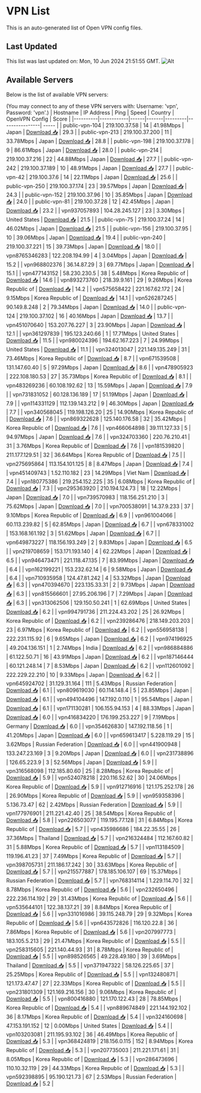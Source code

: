 # VPN List

This is an auto-generated list of Open VPN config files.

## Last Updated

This list was last updated on: Mon, 10 Jun 2024 21:51:55 GMT.
![Alt](https://repobeats.axiom.co/api/embed/186b98318ef1479477931607c1ad7d823f12451f.svg "Repobeats analytics image")

## Available Servers

Below is the list of available VPN servers:

(You may connect to any of these VPN servers with: Username: 'vpn', Password: 'vpn'.)
| Hostname | IP Address | Ping | Speed | Country | OpenVPN Config | Score |
|----------|------------|------|-------|---------|----------------| ----- |
| public-vpn-104 | 219.100.37.58 | 14 | 41.98Mbps | Japan | [Download 📥](./configs/server_0_JP.ovpn) | 29.3 |
| public-vpn-213 | 219.100.37.200 | 11 | 33.78Mbps | Japan | [Download 📥](./configs/server_1_JP.ovpn) | 28.8 |
| public-vpn-198 | 219.100.37.178 | 9 | 86.61Mbps | Japan | [Download 📥](./configs/server_2_JP.ovpn) | 28.0 |
| public-vpn-214 | 219.100.37.216 | 22 | 44.88Mbps | Japan | [Download 📥](./configs/server_3_JP.ovpn) | 27.7 |
| public-vpn-242 | 219.100.37.189 | 10 | 48.91Mbps | Japan | [Download 📥](./configs/server_4_JP.ovpn) | 27.7 |
| public-vpn-42 | 219.100.37.6 | 14 | 22.11Mbps | Japan | [Download 📥](./configs/server_5_JP.ovpn) | 25.6 |
| public-vpn-250 | 219.100.37.174 | 23 | 39.57Mbps | Japan | [Download 📥](./configs/server_6_JP.ovpn) | 24.3 |
| public-vpn-152 | 219.100.37.96 | 10 | 35.85Mbps | Japan | [Download 📥](./configs/server_7_JP.ovpn) | 24.0 |
| public-vpn-81 | 219.100.37.28 | 12 | 42.45Mbps | Japan | [Download 📥](./configs/server_8_JP.ovpn) | 23.2 |
| vpn937057893 | 104.28.245.127 | 23 | 3.30Mbps | United States | [Download 📥](./configs/server_9_US.ovpn) | 21.5 |
| public-vpn-75 | 219.100.37.24 | 14 | 46.02Mbps | Japan | [Download 📥](./configs/server_10_JP.ovpn) | 21.5 |
| public-vpn-156 | 219.100.37.95 | 10 | 39.06Mbps | Japan | [Download 📥](./configs/server_11_JP.ovpn) | 19.4 |
| public-vpn-240 | 219.100.37.221 | 15 | 39.73Mbps | Japan | [Download 📥](./configs/server_12_JP.ovpn) | 18.0 |
| vpn8765346283 | 122.208.194.99 | 4 | 3.04Mbps | Japan | [Download 📥](./configs/server_13_JP.ovpn) | 15.2 |
| vpn968802376 | 36.14.87.29 | 3 | 69.77Mbps | Japan | [Download 📥](./configs/server_14_JP.ovpn) | 15.1 |
| vpn477143152 | 58.230.230.5 | 38 | 5.48Mbps | Korea Republic of | [Download 📥](./configs/server_15_KR.ovpn) | 14.6 |
| vpn893273760 | 218.39.9.161 | 29 | 9.26Mbps | Korea Republic of | [Download 📥](./configs/server_16_KR.ovpn) | 14.2 |
| vpn575658422 | 221.167.62.172 | 24 | 9.15Mbps | Korea Republic of | [Download 📥](./configs/server_17_KR.ovpn) | 14.1 |
| vpn526287245 | 90.149.8.248 | 2 | 79.34Mbps | Japan | [Download 📥](./configs/server_18_JP.ovpn) | 14.0 |
| public-vpn-124 | 219.100.37.102 | 16 | 40.16Mbps | Japan | [Download 📥](./configs/server_19_JP.ovpn) | 13.7 |
| vpn451070640 | 153.207.76.227 | 3 | 23.90Mbps | Japan | [Download 📥](./configs/server_20_JP.ovpn) | 12.1 |
| vpn361297839 | 195.123.240.66 | 1 | 17.71Mbps | United States | [Download 📥](./configs/server_21_US.ovpn) | 11.5 |
| vpn980024396 | 194.62.167.223 | 7 | 24.99Mbps | United States | [Download 📥](./configs/server_22_US.ovpn) | 11.1 |
| vpn324013047 | 221.149.135.249 | 31 | 73.46Mbps | Korea Republic of | [Download 📥](./configs/server_23_KR.ovpn) | 8.7 |
| vpn671539508 | 131.147.60.40 | 5 | 97.29Mbps | Japan | [Download 📥](./configs/server_24_JP.ovpn) | 8.6 |
| vpn478905923 | 222.108.180.53 | 27 | 35.73Mbps | Korea Republic of | [Download 📥](./configs/server_25_KR.ovpn) | 8.1 |
| vpn483269236 | 60.108.192.62 | 13 | 15.59Mbps | Japan | [Download 📥](./configs/server_26_JP.ovpn) | 7.9 |
| vpn731831052 | 60.128.136.189 | 17 | 51.19Mbps | Japan | [Download 📥](./configs/server_27_JP.ovpn) | 7.9 |
| vpn114331129 | 112.139.143.212 | 9 | 46.30Mbps | Japan | [Download 📥](./configs/server_28_JP.ovpn) | 7.7 |
| vpn340568045 | 119.198.126.20 | 25 | 14.90Mbps | Korea Republic of | [Download 📥](./configs/server_29_KR.ovpn) | 7.6 |
| vpn869322628 | 125.140.176.58 | 32 | 35.42Mbps | Korea Republic of | [Download 📥](./configs/server_30_KR.ovpn) | 7.6 |
| vpn466064898 | 39.111.127.33 | 5 | 94.97Mbps | Japan | [Download 📥](./configs/server_31_JP.ovpn) | 7.6 |
| vpn324703360 | 220.76.210.41 | 31 | 3.76Mbps | Korea Republic of | [Download 📥](./configs/server_32_KR.ovpn) | 7.6 |
| vpn181539820 | 211.177.129.51 | 32 | 36.64Mbps | Korea Republic of | [Download 📥](./configs/server_33_KR.ovpn) | 7.5 |
| vpn275695864 | 113.154.101.125 | 8 | 8.47Mbps | Japan | [Download 📥](./configs/server_34_JP.ovpn) | 7.4 |
| vpn451409743 | 1.52.110.182 | 23 | 14.29Mbps | Viet Nam | [Download 📥](./configs/server_35_VN.ovpn) | 7.4 |
| vpn180775386 | 219.254.152.225 | 35 | 6.08Mbps | Korea Republic of | [Download 📥](./configs/server_36_KR.ovpn) | 7.3 |
| vpn295363920 | 210.194.124.73 | 18 | 12.22Mbps | Japan | [Download 📥](./configs/server_37_JP.ovpn) | 7.0 |
| vpn739570983 | 118.156.251.210 | 3 | 75.62Mbps | Japan | [Download 📥](./configs/server_38_JP.ovpn) | 7.0 |
| vpn700538091 | 14.37.9.233 | 37 | 9.10Mbps | Korea Republic of | [Download 📥](./configs/server_39_KR.ovpn) | 6.9 |
| vpn961004066 | 60.113.239.82 | 5 | 62.85Mbps | Japan | [Download 📥](./configs/server_40_JP.ovpn) | 6.7 |
| vpn678331002 | 153.168.161.192 | 3 | 51.62Mbps | Japan | [Download 📥](./configs/server_41_JP.ovpn) | 6.7 |
| vpn649873227 | 118.156.193.249 | 2 | 9.83Mbps | Japan | [Download 📥](./configs/server_42_JP.ovpn) | 6.5 |
| vpn219708659 | 153.171.193.140 | 4 | 62.22Mbps | Japan | [Download 📥](./configs/server_43_JP.ovpn) | 6.5 |
| vpn946473471 | 221.118.47.135 | 7 | 83.99Mbps | Japan | [Download 📥](./configs/server_44_JP.ovpn) | 6.4 |
| vpn162199221 | 153.232.62.14 | 6 | 9.58Mbps | Japan | [Download 📥](./configs/server_45_JP.ovpn) | 6.4 |
| vpn710935958 | 124.47.81.242 | 4 | 53.32Mbps | Japan | [Download 📥](./configs/server_46_JP.ovpn) | 6.3 |
| vpn470394670 | 223.135.33.31 | 2 | 9.73Mbps | Japan | [Download 📥](./configs/server_47_JP.ovpn) | 6.3 |
| vpn815566601 | 27.95.206.196 | 7 | 7.29Mbps | Japan | [Download 📥](./configs/server_48_JP.ovpn) | 6.3 |
| vpn313062506 | 129.150.50.241 | 1 | 62.69Mbps | United States | [Download 📥](./configs/server_49_US.ovpn) | 6.2 |
| vpn994791736 | 211.224.43.202 | 25 | 26.92Mbps | Korea Republic of | [Download 📥](./configs/server_50_KR.ovpn) | 6.2 |
| vpn239286476 | 218.149.203.203 | 23 | 6.97Mbps | Korea Republic of | [Download 📥](./configs/server_51_KR.ovpn) | 6.2 |
| vpn556958138 | 222.231.115.92 | 6 | 9.65Mbps | Japan | [Download 📥](./configs/server_52_JP.ovpn) | 6.2 |
| vpn974196925 | 49.204.136.151 | 1 | 2.74Mbps | India | [Download 📥](./configs/server_53_IN.ovpn) | 6.2 |
| vpn986884886 | 61.122.50.71 | 16 | 43.91Mbps | Japan | [Download 📥](./configs/server_54_JP.ovpn) | 6.2 |
| vpn187146444 | 60.121.248.14 | 7 | 8.53Mbps | Japan | [Download 📥](./configs/server_55_JP.ovpn) | 6.2 |
| vpn112601092 | 222.229.22.210 | 10 | 9.33Mbps | Japan | [Download 📥](./configs/server_56_JP.ovpn) | 6.2 |
| vpn645924702 | 31.129.31.164 | 111 | 5.43Mbps | Russian Federation | [Download 📥](./configs/server_57_RU.ovpn) | 6.1 |
| vpn809619030 | 60.114.148.4 | 5 | 23.85Mbps | Japan | [Download 📥](./configs/server_58_JP.ovpn) | 6.1 |
| vpn494104496 | 147.192.0.110 | 1 | 95.54Mbps | Japan | [Download 📥](./configs/server_59_JP.ovpn) | 6.1 |
| vpn171130281 | 106.155.94.153 | 4 | 88.33Mbps | Japan | [Download 📥](./configs/server_60_JP.ovpn) | 6.0 |
| vpn416834220 | 176.199.253.227 | 9 | 7.19Mbps | Germany | [Download 📥](./configs/server_61_DE.ovpn) | 6.0 |
| vpn354626830 | 147.192.118.56 | 1 | 41.20Mbps | Japan | [Download 📥](./configs/server_62_JP.ovpn) | 6.0 |
| vpn659613417 | 5.228.119.29 | 15 | 3.62Mbps | Russian Federation | [Download 📥](./configs/server_63_RU.ovpn) | 6.0 |
| vpn441900948 | 133.247.23.169 | 3 | 9.20Mbps | Japan | [Download 📥](./configs/server_64_JP.ovpn) | 6.0 |
| vpn231738896 | 126.65.223.9 | 3 | 52.56Mbps | Japan | [Download 📥](./configs/server_65_JP.ovpn) | 5.9 |
| vpn316568098 | 112.185.80.60 | 25 | 8.28Mbps | Korea Republic of | [Download 📥](./configs/server_66_KR.ovpn) | 5.9 |
| vpn524078218 | 220.116.52.62 | 30 | 24.06Mbps | Korea Republic of | [Download 📥](./configs/server_67_KR.ovpn) | 5.9 |
| vpn912716916 | 121.175.252.178 | 26 | 26.90Mbps | Korea Republic of | [Download 📥](./configs/server_68_KR.ovpn) | 5.9 |
| vpn959358396 | 5.136.73.47 | 62 | 2.42Mbps | Russian Federation | [Download 📥](./configs/server_69_RU.ovpn) | 5.9 |
| vpn177976901 | 211.221.42.40 | 25 | 38.54Mbps | Korea Republic of | [Download 📥](./configs/server_70_KR.ovpn) | 5.8 |
| vpn226503077 | 119.195.77.128 | 31 | 6.84Mbps | Korea Republic of | [Download 📥](./configs/server_71_KR.ovpn) | 5.7 |
| vpn435986686 | 184.22.35.55 | 26 | 37.36Mbps | Thailand | [Download 📥](./configs/server_72_TH.ovpn) | 5.7 |
| vpn216324484 | 112.167.60.82 | 31 | 5.88Mbps | Korea Republic of | [Download 📥](./configs/server_73_KR.ovpn) | 5.7 |
| vpn113184509 | 119.196.41.23 | 37 | 7.49Mbps | Korea Republic of | [Download 📥](./configs/server_74_KR.ovpn) | 5.7 |
| vpn398705731 | 211.186.17.242 | 30 | 33.63Mbps | Korea Republic of | [Download 📥](./configs/server_75_KR.ovpn) | 5.7 |
| vpn215577887 | 178.185.106.107 | 69 | 15.37Mbps | Russian Federation | [Download 📥](./configs/server_76_RU.ovpn) | 5.7 |
| vpn768314114 | 1.229.114.70 | 32 | 8.78Mbps | Korea Republic of | [Download 📥](./configs/server_77_KR.ovpn) | 5.6 |
| vpn232650496 | 222.236.114.192 | 29 | 31.43Mbps | Korea Republic of | [Download 📥](./configs/server_78_KR.ovpn) | 5.6 |
| vpn535644101 | 122.38.137.21 | 39 | 8.84Mbps | Korea Republic of | [Download 📥](./configs/server_79_KR.ovpn) | 5.6 |
| vpn331016986 | 39.115.248.79 | 29 | 9.32Mbps | Korea Republic of | [Download 📥](./configs/server_80_KR.ovpn) | 5.6 |
| vpn643572826 | 116.120.22.8 | 36 | 7.86Mbps | Korea Republic of | [Download 📥](./configs/server_81_KR.ovpn) | 5.6 |
| vpn207997773 | 183.105.5.213 | 29 | 21.47Mbps | Korea Republic of | [Download 📥](./configs/server_82_KR.ovpn) | 5.5 |
| vpn258315605 | 221.140.44.93 | 31 | 8.78Mbps | Korea Republic of | [Download 📥](./configs/server_83_KR.ovpn) | 5.5 |
| vpn898526565 | 49.228.49.180 | 39 | 3.69Mbps | Thailand | [Download 📥](./configs/server_84_TH.ovpn) | 5.5 |
| vpn371947322 | 58.126.225.65 | 37 | 25.25Mbps | Korea Republic of | [Download 📥](./configs/server_85_KR.ovpn) | 5.5 |
| vpn132480871 | 121.173.47.47 | 27 | 22.33Mbps | Korea Republic of | [Download 📥](./configs/server_86_KR.ovpn) | 5.5 |
| vpn231801309 | 121.169.216.156 | 30 | 9.06Mbps | Korea Republic of | [Download 📥](./configs/server_87_KR.ovpn) | 5.5 |
| vpn800416880 | 121.170.122.43 | 28 | 78.85Mbps | Korea Republic of | [Download 📥](./configs/server_88_KR.ovpn) | 5.4 |
| vpn889674849 | 221.144.192.102 | 36 | 8.17Mbps | Korea Republic of | [Download 📥](./configs/server_89_KR.ovpn) | 5.4 |
| vpn324160698 | 47.153.191.152 | 12 | 0.00Mbps | United States | [Download 📥](./configs/server_90_US.ovpn) | 5.4 |
| vpn103203081 | 211.195.93.102 | 36 | 46.49Mbps | Korea Republic of | [Download 📥](./configs/server_91_KR.ovpn) | 5.3 |
| vpn368424819 | 218.156.0.115 | 152 | 8.94Mbps | Korea Republic of | [Download 📥](./configs/server_92_KR.ovpn) | 5.3 |
| vpn207735003 | 211.221.171.61 | 31 | 8.05Mbps | Korea Republic of | [Download 📥](./configs/server_93_KR.ovpn) | 5.3 |
| vpn286473696 | 110.10.32.119 | 29 | 44.33Mbps | Korea Republic of | [Download 📥](./configs/server_94_KR.ovpn) | 5.3 |
| vpn592398895 | 95.190.121.73 | 67 | 2.53Mbps | Russian Federation | [Download 📥](./configs/server_95_RU.ovpn) | 5.2 |
